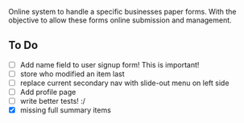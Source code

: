 Online system to handle a specific businesses paper forms. With the objective to allow these forms online submission and management.

To Do
-----

- [ ] Add name field to user signup form! This is important!
- [ ] store who modified an item last
- [ ] replace current secondary nav with slide-out menu on left side
- [ ] Add profile page
- [ ] write better tests! :/
- [x] missing full summary items